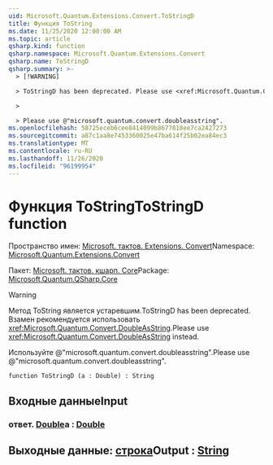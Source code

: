 ```yaml
---
uid: Microsoft.Quantum.Extensions.Convert.ToStringD
title: Функция ToString
ms.date: 11/25/2020 12:00:00 AM
ms.topic: article
qsharp.kind: function
qsharp.namespace: Microsoft.Quantum.Extensions.Convert
qsharp.name: ToStringD
qsharp.summary: >-
  > [!WARNING]

  > ToStringD has been deprecated. Please use <xref:Microsoft.Quantum.Convert.DoubleAsString> instead.

  >

  > Please use @"microsoft.quantum.convert.doubleasstring".
ms.openlocfilehash: 58725eceb6cee8414099b8677818ee7ca2427273
ms.sourcegitcommit: a87c1aa8e7453360025e47ba614f25b02ea84ec3
ms.translationtype: MT
ms.contentlocale: ru-RU
ms.lasthandoff: 11/26/2020
ms.locfileid: "96199954"
---
```

# <a name="tostringd-function"></a><span data-ttu-id="3bca6-102">Функция ToString</span><span class="sxs-lookup"><span data-stu-id="3bca6-102">ToStringD function</span></span>

<span data-ttu-id="3bca6-103">Пространство имен: [Microsoft. тактов. Extensions. Convert](xref:Microsoft.Quantum.Extensions.Convert)</span><span class="sxs-lookup"><span data-stu-id="3bca6-103">Namespace: [Microsoft.Quantum.Extensions.Convert](xref:Microsoft.Quantum.Extensions.Convert)</span></span>

<span data-ttu-id="3bca6-104">Пакет: [Microsoft. тактов. кшарп. Core](https://nuget.org/packages/Microsoft.Quantum.QSharp.Core)</span><span class="sxs-lookup"><span data-stu-id="3bca6-104">Package: [Microsoft.Quantum.QSharp.Core](https://nuget.org/packages/Microsoft.Quantum.QSharp.Core)</span></span>


> [!WARNING]
> <span data-ttu-id="3bca6-105">Метод ToString является устаревшим.</span><span class="sxs-lookup"><span data-stu-id="3bca6-105">ToStringD has been deprecated.</span></span> <span data-ttu-id="3bca6-106">Взамен рекомендуется использовать <xref:Microsoft.Quantum.Convert.DoubleAsString>.</span><span class="sxs-lookup"><span data-stu-id="3bca6-106">Please use <xref:Microsoft.Quantum.Convert.DoubleAsString> instead.</span></span>
>
> <span data-ttu-id="3bca6-107">Используйте @"microsoft.quantum.convert.doubleasstring".</span><span class="sxs-lookup"><span data-stu-id="3bca6-107">Please use @"microsoft.quantum.convert.doubleasstring".</span></span>



```qsharp
function ToStringD (a : Double) : String
```


## <a name="input"></a><span data-ttu-id="3bca6-108">Входные данные</span><span class="sxs-lookup"><span data-stu-id="3bca6-108">Input</span></span>

### <a name="a--double"></a><span data-ttu-id="3bca6-109">ответ. [Double](xref:microsoft.quantum.lang-ref.double)</span><span class="sxs-lookup"><span data-stu-id="3bca6-109">a : [Double](xref:microsoft.quantum.lang-ref.double)</span></span>





## <a name="output--string"></a><span data-ttu-id="3bca6-110">Выходные данные: [строка](xref:microsoft.quantum.lang-ref.string)</span><span class="sxs-lookup"><span data-stu-id="3bca6-110">Output : [String](xref:microsoft.quantum.lang-ref.string)</span></span>

